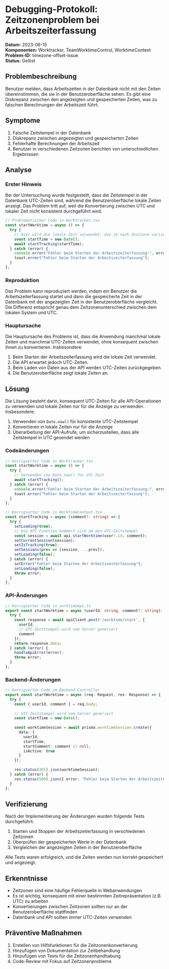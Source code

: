# Debugging-Protokoll: Zeitzonenproblem bei Arbeitszeiterfassung

**Datum:** 2023-06-15  
**Komponenten:** Worktracker, TeamWorktimeControl, WorktimeContext  
**Problem-ID:** timezone-offset-issue  
**Status:** Gelöst  

## Problembeschreibung

Benutzer melden, dass Arbeitszeiten in der Datenbank nicht mit den Zeiten übereinstimmen, die sie in der Benutzeroberfläche sehen. Es gibt eine Diskrepanz zwischen den angezeigten und gespeicherten Zeiten, was zu falschen Berechnungen der Arbeitszeit führt.

## Symptome

1. Falsche Zeitstempel in der Datenbank
2. Diskrepanz zwischen angezeigten und gespeicherten Zeiten
3. Fehlerhafte Berechnungen der Arbeitszeit
4. Benutzer in verschiedenen Zeitzonen berichten von unterschiedlichen Ergebnissen

## Analyse

### Erster Hinweis

Bei der Untersuchung wurde festgestellt, dass die Zeitstempel in der Datenbank UTC-Zeiten sind, während die Benutzeroberfläche lokale Zeiten anzeigt. Das Problem tritt auf, weil die Konvertierung zwischen UTC und lokaler Zeit nicht konsistent durchgeführt wird.

```typescript
// Problematischer Code in Worktracker.tsx
const startWorktime = async () => {
  try {
    // Hier wird die lokale Zeit verwendet, die je nach Zeitzone variiert
    const startTime = new Date(); 
    await startTracking(startTime);
  } catch (error) {
    console.error("Fehler beim Starten der Arbeitszeiterfassung:", error);
    toast.error("Fehler beim Starten der Arbeitszeiterfassung");
  }
};
```

### Reproduktion

Das Problem kann reproduziert werden, indem ein Benutzer die Arbeitszeiterfassung startet und dann die gespeicherte Zeit in der Datenbank mit der angezeigten Zeit in der Benutzeroberfläche vergleicht. Die Differenz entspricht genau dem Zeitzonenunterschied zwischen dem lokalen System und UTC.

### Hauptursache

Die Hauptursache des Problems ist, dass die Anwendung manchmal lokale Zeiten und manchmal UTC-Zeiten verwendet, ohne konsequent zwischen ihnen zu konvertieren. Insbesondere:

1. Beim Starten der Arbeitszeiterfassung wird die lokale Zeit verwendet.
2. Die API erwartet jedoch UTC-Zeiten.
3. Beim Laden von Daten aus der API werden UTC-Zeiten zurückgegeben.
4. Die Benutzeroberfläche zeigt lokale Zeiten an.

## Lösung

Die Lösung besteht darin, konsequent UTC-Zeiten für alle API-Operationen zu verwenden und lokale Zeiten nur für die Anzeige zu verwenden. Insbesondere:

1. Verwenden von `Date.now()` für konsistente UTC-Zeitstempel
2. Konvertieren in lokale Zeiten nur für die Anzeige
3. Überarbeitung der API-Aufrufe, um sicherzustellen, dass alle Zeitstempel in UTC gesendet werden

### Codeänderungen

```typescript
// Korrigierter Code in Worktracker.tsx
const startWorktime = async () => {
  try {
    // Verwenden von Date.now() für UTC-Zeit
    await startTracking();
  } catch (error) {
    console.error("Fehler beim Starten der Arbeitszeiterfassung:", error);
    toast.error("Fehler beim Starten der Arbeitszeiterfassung");
  }
};

// Korrigierter Code in WorktimeContext.tsx
const startTracking = async (comment?: string) => {
  try {
    setLoading(true);
    // Die API-Funktion kümmert sich um den UTC-Zeitstempel
    const session = await api.startWorktime(user!.id, comment);
    setCurrentSession(session);
    setIsTracking(true);
    setSessions(prev => [session, ...prev]);
    setLoading(false);
  } catch (error) {
    setError("Fehler beim Starten der Arbeitszeiterfassung");
    setLoading(false);
    throw error;
  }
};
```

### API-Änderungen

```typescript
// Korrigierter Code in worktimeApi.ts
export const startWorktime = async (userId: string, comment?: string): Promise<WorktimeSession> => {
  try {
    const response = await apiClient.post('/worktime/start', {
      userId,
      // UTC-Zeitstempel wird vom Server generiert
      comment
    });
    return response.data;
  } catch (error) {
    handleApiError(error);
    throw error;
  }
};
```

### Backend-Änderungen

```typescript
// Korrigierter Code im Backend-Controller
export const startWorktime = async (req: Request, res: Response) => {
  try {
    const { userId, comment } = req.body;
    
    // UTC-Zeitstempel wird vom Server generiert
    const startTime = new Date();
    
    const worktimeSession = await prisma.worktimeSession.create({
      data: {
        userId,
        startTime,
        startComment: comment || null,
        isActive: true
      }
    });
    
    res.status(201).json(worktimeSession);
  } catch (error) {
    res.status(500).json({ error: "Fehler beim Starten der Arbeitszeiterfassung" });
  }
};
```

## Verifizierung

Nach der Implementierung der Änderungen wurden folgende Tests durchgeführt:

1. Starten und Stoppen der Arbeitszeiterfassung in verschiedenen Zeitzonen
2. Überprüfen der gespeicherten Werte in der Datenbank
3. Vergleichen der angezeigten Zeiten in der Benutzeroberfläche

Alle Tests waren erfolgreich, und die Zeiten werden nun korrekt gespeichert und angezeigt.

## Erkenntnisse

- Zeitzonen sind eine häufige Fehlerquelle in Webanwendungen
- Es ist wichtig, konsequent mit einer bestimmten Zeitrepräsentation (z.B. UTC) zu arbeiten
- Konvertierungen zwischen Zeitzonen sollten nur an der Benutzeroberfläche stattfinden
- Datenbank und API sollten immer UTC-Zeiten verwenden

## Präventive Maßnahmen

1. Erstellen von Hilfsfunktionen für die Zeitzonenkonvertierung
2. Hinzufügen von Dokumentation zur Zeitbehandlung
3. Hinzufügen von Tests für die Zeitzonenhandhabung
4. Code-Review mit Fokus auf Zeitzonenprobleme 